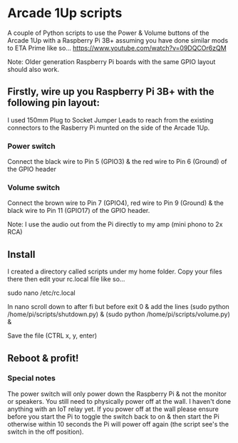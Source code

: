 # Arcade 1Up scripts

A couple of Python scripts to use the Power &amp; Volume buttons of the Arcade 1Up with a Raspberry Pi 3B+ assuming you have done similar mods to ETA Prime like so... https://www.youtube.com/watch?v=09DQCOr6zQM

Note: Older generation Raspberry Pi boards with the same GPIO layout should also work.

## Firstly, wire up you Raspberry Pi 3B+ with the following pin layout:

I used 150mm Plug to Socket Jumper Leads to reach from the existing connectors to the Rasberry Pi munted on the side of the Arcade 1Up.

### Power switch
Connect the black wire to Pin 5 (GPIO3) & the red wire to Pin 6 (Ground) of the GPIO header

### Volume switch
Connect the brown wire to Pin 7 (GPIO4), red wire to Pin 9 (Ground) & the black wire to Pin 11 (GPIO17) of the GPIO header.

Note: I use the audio out from the Pi directly to my amp (mini phono to 2x RCA)

## Install
I created a directory called scripts under my home folder.
Copy your files there then edit your rc.local file like so...

sudo nano /etc/rc.local

In nano scroll down to after fi but before exit 0 & add the lines
(sudo python /home/pi/scripts/shutdown.py) &
(sudo python /home/pi/scripts/volume.py) &

Save the file (CTRL x, y, enter)

## Reboot & profit!

### Special notes

The power switch will only power down the Raspberry Pi & not the monitor or speakers. You still need to physically power off at the wall. I haven't done anything with an IoT relay yet.
If you power off at the wall please ensure before you start the Pi to toggle the switch back to on & then start the Pi otherwise within 10 seconds the Pi will power off again (the script see's the switch in the off position).
